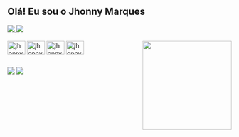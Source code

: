 ## Olá! Eu sou o Jhonny Marques

<div>
  <a href="https://github.com/Jhonnyrmarques">
    <img heigth="180em" src="https://github-readme-stats.vercel.app/api?username=Jhonnyrmarques&show_icons=true&theme=cobalt&include_all_commits=true&count_private=true"/>
    <img heigth="180em" src="https://github-readme-stats.vercel.app/api/top-langs/?username=Jhonnyrmarques&layout=compact&langs_count=16&theme=cobalt"/>
  </a>
</div>

<div style="display: inline_block"><br>
  <img align="center" alt="jhonny-js" height="30" width="40" src="https://cdn.jsdelivr.net/gh/devicons/devicon/icons/javascript/javascript-original.svg">
  <img align="center" alt="jhonny-php" height="30" width="40" src="https://cdn.jsdelivr.net/gh/devicons/devicon/icons/php/php-original.svg">
  <img align="center" alt="jhonny-html" height="30" width="40" src="https://cdn.jsdelivr.net/gh/devicons/devicon/icons/html5/html5-original.svg">
  <img align="center" alt="jhonny-css" height="30" width="40" src="https://cdn.jsdelivr.net/gh/devicons/devicon/icons/css3/css3-original.svg">
  <img align="right" height="200" width="200" src="https://user-images.githubusercontent.com/50273682/137768791-85962b51-42b0-401e-bf83-b3b2ff454288.png">

 </div>
 
 ##
 
 <div>
  <a href="https://mail.google.com/mail/u/0/#inbox" target="_blank"><img src="https://img.shields.io/badge/Gmail-D14836?style=for-the-badge&logo=gmail&logoColor=white"       target="blank"></a>
   <a href="https://www.linkedin.com/in/jhonny-marques/" target="_blank"><img src="https://img.shields.io/badge/LinkedIn-0077B5?style=for-the-badge&logo=linkedin&logoColor=white" target="blank"></a>
 </div>

